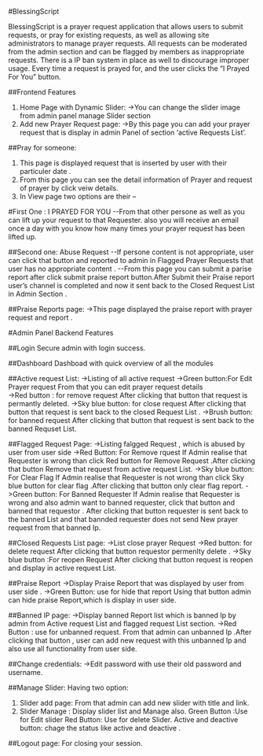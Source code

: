 #BlessingScript

BlessingScript is a prayer request application that allows users to submit requests, or pray for existing requests, as well as allowing site administrators to manage prayer requests. All requests can be moderated from the admin section and can be flagged by members as inappropriate requests. There is a IP ban system in place as well to discourage improper usage.
Every time a request is prayed for, and the user clicks the “I Prayed For You” button.

##Frontend Features
1) Home Page with Dynamic Slider:
	->You can change the slider image from admin panel manage Slider section
2) Add new Prayer Request page:
	->By this page you can add your prayer request that is display in admin Panel of section ‘active Requests List’.


##Pray for someone:
1) This page is displayed request that is inserted by user with their particuler date .
2) From this page you can see the detail information of Prayer and request of prayer by click veiw details.
3) In View page two options are their –

#First One :  I PRAYED FOR YOU
	--From that other persone as well as you can lift up your request to that Requester. also you will receive an email once a day with you know how many times your prayer request has been lifted up.

##Second one: Abuse Request
	--If persone content is not appropriate, user can  click that button and reported to admin in Flagged Prayer Requests that user has no appropriate content  .
	--From this page you can submit a parise report after click submit praise report button.After Submit their Praise report user’s channel is completed and now it sent back to the Closed Request List in Admin Section . 

##Praise Reports page:
	->This page displayed the praise report with prayer request and report .


#Admin Panel Backend Features

##Login
Secure admin with login success.

##Dashboard
Dashboad with quick overview of all the modules

##Active request List:
->Listing of all active request
->Green button:For Edit Prayer request
	From that you can edit prayer request details	
->Red button : for remove request
	After clicking that button that request is permantly deleted.
->Sky blue button: for close request
	After clicking that button that request is sent back to the closed Request List .
->Brush button: for banned request
	After clicking that button that request is sent back to the banned Requset List.

##Flagged  Request Page:
->Listing falgged Request , which is abused by user from user side
->Red Button: For Remove rquest 
	If Admin realise that Requester is wrong than click Red button for Remove Request .After clicking that button Remove that request from active request List.
->Sky blue button: For Clear Flag 
	If Admin realise that Requester is not wrong than click Sky blue button for clear flag  .After clicking that button only clear flag report.
->Green button: For Banned Requester
	If Admin realise that Requester is wrong and also admin want to banned requester, click that button and banned that requestor .
	After clicking that button requester is sent back to the banned List and that bannded requester does not send New prayer request from that banned Ip.

##Closed Requests  List page:
->List close prayer Request 
->Red button: for delete request 
	After clicking that button requestor permenlty delete .
->Sky blue button :For reopen Request
	After clicking that button request is reopen and display in active request List.

##Praise Report 
->Display Praise Report that was displayed by user from user side .
->Green Button: use for hide that report
	Using that button admin can hide praise Report,which is display in user side.

##Banned IP page:
->Display banned Report list which is banned Ip  by admin from Active request List and flagged request List section.
->Red Button : use for unbanned request.
	From that admin can unbanned Ip .After clicking that button , user can add new request with this unbanned Ip and also use all functionality from user side.

##Change credentials:
->Edit password with use their old password and username.

##Manage Slider:
Having two option: 
1) Slider add page:
	From that admin can add new slider with title and link.
2) Slider Manage : 
	Display slider list and Manage also.
	Green Button :Use for Edit slider 
	Red Button: Use for delete Slider.
	Active and deactive button: chage the status like active and deactive .

##Logout page:
For closing your session.